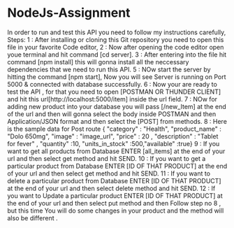 # NodeJs-Assignment
In order to run and test this API you need to follow my instructions carefully,
Steps:
1 : After installing or cloning this Git repository you need to open this file in your favorite Code editor,
2 :  Now after opening the code editor open youe terminal and hit command [cd server].
3 : After entering into the file hit command [npm install] this will gonna install all the neccessary dependencies that we need to run this API.
5 : NOw start the server by hitting the command [npm start], Now you will see Server is running on Port 5000 & connected with database successfully.
6 : Now your are ready to test the API , for that you need to open [POSTMAN OR THUNDER CLIENT] and hit this url[http://localhost:5000/item] inside the url field.
7 : NOw for adding new product into your database you will pass [/new_Item] at the end of the url and then will gonna select the body inside POSTMAN and then Application/JSON format and then select the [POST] from methods.
8 : Here is the sample data for Post route { "category" : "Health", "product_name" : "Dolo 650mg", "image" : "image_url", "price" : 20 , "description" : "Tablet for fever" , "quantity" :10, "units_in_stock" :500,"available" :true}
9 : If you want to get all products from Database ENTER [all_items] at the end of your url and then select get method and hit SEND.
10 : If you want to get a particular product from Database ENTER [ID OF THAT PRODUCT] at the end of your url and then select get method and hit SEND.
11 : If you want to delete a particular product from Database ENTER [ID OF THAT PRODUCT] at the end of your url and then select delete method and hit SEND.
12 : If you want to Update a particular product  ENTER [ID OF THAT PRODUCT] at the end of your url and then select put method and then Follow step no 8 , but this time You will do some changes in your product and the method will also be different .
